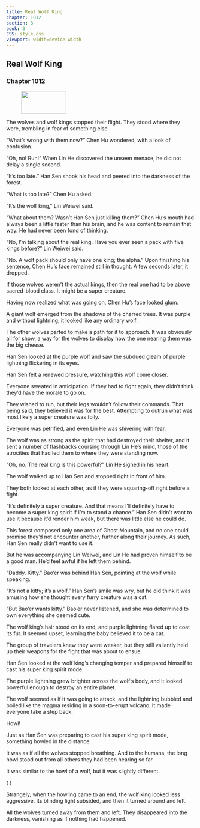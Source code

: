 ```yaml
---
title: Real Wolf King
chapter: 1012
section: 3
book: 3
CSS: style.css
viewport: width=device-width
---
```


## Real Wolf King

### Chapter 1012

<figure>
	<img src="../Images/gem.gif" alt="" id="gem" width="120" height="60" />
</figure>

The wolves and wolf kings stopped their flight. They stood where they were, trembling in fear of something else.

“What’s wrong with them now?” Chen Hu wondered, with a look of confusion.

“Oh, no! Run!” When Lin He discovered the unseen menace, he did not delay a single second.

“It’s too late.” Han Sen shook his head and peered into the darkness of the forest.

“What is too late?” Chen Hu asked.

“It’s the wolf king,” Lin Weiwei said.

“What about them? Wasn’t Han Sen just killing them?” Chen Hu’s mouth had always been a little faster than his brain, and he was content to remain that way. He had never been fond of thinking.

“No, I’m talking about the real king. Have you ever seen a pack with five kings before?” Lin Weiwei said.

“No. A wolf pack should only have one king; the alpha.” Upon finishing his sentence, Chen Hu’s face remained still in thought. A few seconds later, it dropped.

If those wolves weren’t the actual kings, then the real one had to be above sacred-blood class. It might be a super creature.

Having now realized what was going on, Chen Hu’s face looked glum.

A giant wolf emerged from the shadows of the charred trees. It was purple and without lightning; it looked like any ordinary wolf.

The other wolves parted to make a path for it to approach. It was obviously all for show, a way for the wolves to display how the one nearing them was the big cheese.

Han Sen looked at the purple wolf and saw the subdued gleam of purple lightning flickering in its eyes.

Han Sen felt a renewed pressure, watching this wolf come closer.

Everyone sweated in anticipation. If they had to fight again, they didn’t think they’d have the morale to go on.

They wished to run, but their legs wouldn’t follow their commands. That being said, they believed it was for the best. Attempting to outrun what was most likely a super creature was folly.

Everyone was petrified, and even Lin He was shivering with fear.

The wolf was as strong as the spirit that had destroyed their shelter, and it sent a number of flashbacks coursing through Lin He’s mind, those of the atrocities that had led them to where they were standing now.

“Oh, no. The real king is this powerful?” Lin He sighed in his heart.

The wolf walked up to Han Sen and stopped right in front of him.

They both looked at each other, as if they were squaring-off right before a fight.

“It’s definitely a super creature. And that means I’ll definitely have to become a super king spirit if I’m to stand a chance.” Han Sen didn’t want to use it because it’d render him weak, but there was little else he could do.

This forest composed only one area of Ghost Mountain, and no one could promise they’d not encounter another, further along their journey. As such, Han Sen really didn’t want to use it.

But he was accompanying Lin Weiwei, and Lin He had proven himself to be a good man. He’d feel awful if he left them behind.

“Daddy. Kitty.” Bao’er was behind Han Sen, pointing at the wolf while speaking.

“It’s not a kitty; it’s a wolf.” Han Sen’s smile was wry, but he did think it was amusing how she thought every furry creature was a cat.

“But Bao’er wants kitty.” Bao’er never listened, and she was determined to own everything she deemed cute.

The wolf king’s hair stood on its end, and purple lightning flared up to coat its fur. It seemed upset, learning the baby believed it to be a cat.

The group of travelers knew they were weaker, but they still valiantly held up their weapons for the fight that was about to ensue.

Han Sen looked at the wolf king’s changing temper and prepared himself to cast his super king spirit mode.

The purple lightning grew brighter across the wolf’s body, and it looked powerful enough to destroy an entire planet.

The wolf seemed as if it was going to attack, and the lightning bubbled and boiled like the magma residing in a soon-to-erupt volcano. It made everyone take a step back.

Howl!

Just as Han Sen was preparing to cast his super king spirit mode, something howled in the distance.

It was as if all the wolves stopped breathing. And to the humans, the long howl stood out from all others they had been hearing so far.

It was similar to the howl of a wolf, but it was slightly different.

( )

Strangely, when the howling came to an end, the wolf king looked less aggressive. Its blinding light subsided, and then it turned around and left.

All the wolves turned away from them and left. They disappeared into the darkness, vanishing as if nothing had happened.